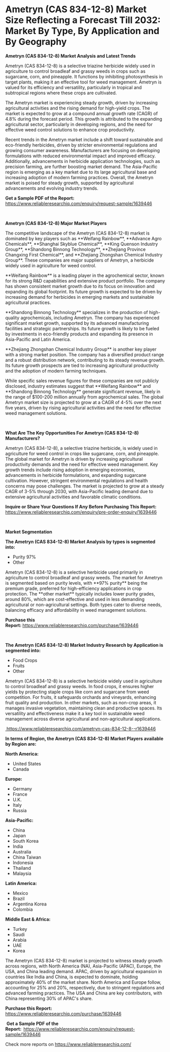 <p><h1>Ametryn (CAS 834-12-8) Market Size Reflecting a Forecast Till 2032: Market By Type, By Application and By Geography</h1></p><p><strong>Ametryn (CAS 834-12-8) Market Analysis and Latest Trends</strong></p>
<p><p>Ametryn (CAS 834-12-8) is a selective triazine herbicide widely used in agriculture to control broadleaf and grassy weeds in crops such as sugarcane, corn, and pineapple. It functions by inhibiting photosynthesis in target plants, making it an effective tool for weed management. Ametryn is valued for its efficiency and versatility, particularly in tropical and subtropical regions where these crops are cultivated.</p><p>The Ametryn market is experiencing steady growth, driven by increasing agricultural activities and the rising demand for high-yield crops. The market is expected to grow at a compound annual growth rate (CAGR) of 4.8% during the forecast period. This growth is attributed to the expanding agricultural sector, particularly in developing regions, and the need for effective weed control solutions to enhance crop productivity.</p><p>Recent trends in the Ametryn market include a shift toward sustainable and eco-friendly herbicides, driven by stricter environmental regulations and growing consumer awareness. Manufacturers are focusing on developing formulations with reduced environmental impact and improved efficacy. Additionally, advancements in herbicide application technologies, such as precision farming, are further boosting market demand. The Asia-Pacific region is emerging as a key market due to its large agricultural base and increasing adoption of modern farming practices. Overall, the Ametryn market is poised for steady growth, supported by agricultural advancements and evolving industry trends.</p></p>
<p><strong>Get a Sample PDF of the Report:&nbsp;</strong> <a href="https://www.reliableresearchiq.com/enquiry/request-sample/1639446?utm_campaign=103&utm_medium=2&utm_source=Github&utm_content=ia&utm_term=21012025&utm_id=ametryn-cas-834-12-8">https://www.reliableresearchiq.com/enquiry/request-sample/1639446</a></p>
<p>&nbsp;</p>
<p><strong>Ametryn (CAS 834-12-8) Major Market Players</strong></p>
<p><p>The competitive landscape of the Ametryn (CAS 834-12-8) market is dominated by key players such as **Weifang Rainbow**, **Advance Agro Chemicals**, **Shanghai Skyblue Chemical**, **King Quenson Industry Group**, **Shandong Binnong Technology**, **Zhejiang Province Changxing First Chemical**, and **Zhejiang Zhongshan Chemical Industry Group**. These companies are major suppliers of Ametryn, a herbicide widely used in agriculture for weed control.</p><p>**Weifang Rainbow** is a leading player in the agrochemical sector, known for its strong R&D capabilities and extensive product portfolio. The company has shown consistent market growth due to its focus on innovation and expanding its global footprint. Its future growth is expected to be driven by increasing demand for herbicides in emerging markets and sustainable agricultural practices.</p><p>**Shandong Binnong Technology** specializes in the production of high-quality agrochemicals, including Ametryn. The company has experienced significant market growth, supported by its advanced manufacturing facilities and strategic partnerships. Its future growth is likely to be fueled by investments in eco-friendly products and expanding its presence in Asia-Pacific and Latin America.</p><p>**Zhejiang Zhongshan Chemical Industry Group** is another key player with a strong market position. The company has a diversified product range and a robust distribution network, contributing to its steady revenue growth. Its future growth prospects are tied to increasing agricultural productivity and the adoption of modern farming techniques.</p><p>While specific sales revenue figures for these companies are not publicly disclosed, industry estimates suggest that **Weifang Rainbow** and **Shandong Binnong Technology** generate significant revenue, likely in the range of $100-200 million annually from agrochemical sales. The global Ametryn market size is projected to grow at a CAGR of 4-5% over the next five years, driven by rising agricultural activities and the need for effective weed management solutions.</p></p>
<p>&nbsp;</p>
<p><strong>What Are The Key Opportunities For Ametryn (CAS 834-12-8) Manufacturers?</strong></p>
<p><p>Ametryn (CAS 834-12-8), a selective triazine herbicide, is widely used in agriculture for weed control in crops like sugarcane, corn, and pineapple. The global market for Ametryn is driven by increasing agricultural productivity demands and the need for effective weed management. Key growth trends include rising adoption in emerging economies, advancements in herbicide formulations, and expanding sugarcane cultivation. However, stringent environmental regulations and health concerns may pose challenges. The market is projected to grow at a steady CAGR of 3-5% through 2030, with Asia-Pacific leading demand due to extensive agricultural activities and favorable climatic conditions.</p></p>
<p><strong>Inquire or Share Your Questions If Any Before Purchasing This Report:</strong> <a href="https://www.reliableresearchiq.com/enquiry/pre-order-enquiry/1639446?utm_campaign=103&utm_medium=2&utm_source=Github&utm_content=ia&utm_term=21012025&utm_id=ametryn-cas-834-12-8">https://www.reliableresearchiq.com/enquiry/pre-order-enquiry/1639446</a></p>
<p>&nbsp;</p>
<p><strong>Market Segmentation</strong></p>
<p><strong>The Ametryn (CAS 834-12-8) Market Analysis by types is segmented into:</strong></p>
<p><ul><li>Purity 97%</li><li>Other</li></ul></p>
<p><p>Ametryn (CAS 834-12-8) is a selective herbicide used primarily in agriculture to control broadleaf and grassy weeds. The market for Ametryn is segmented based on purity levels, with **97% purity** being the premium grade, preferred for high-efficiency applications in crop protection. The **other market** typically includes lower purity grades, around 80%, which are cost-effective and used in less demanding agricultural or non-agricultural settings. Both types cater to diverse needs, balancing efficacy and affordability in weed management solutions.</p></p>
<p><strong>Purchase this Report:&nbsp;</strong><a href="https://www.reliableresearchiq.com/purchase/1639446?utm_campaign=103&utm_medium=2&utm_source=Github&utm_content=ia&utm_term=21012025&utm_id=ametryn-cas-834-12-8">https://www.reliableresearchiq.com/purchase/1639446</a></p>
<p>&nbsp;</p>
<p><strong>The Ametryn (CAS 834-12-8) Market Industry Research by Application is segmented into:</strong></p>
<p><ul><li>Food Crops</li><li>Fruits</li><li>Other</li></ul></p>
<p><p>Ametryn (CAS 834-12-8) is a selective herbicide widely used in agriculture to control broadleaf and grassy weeds. In food crops, it ensures higher yields by protecting staple crops like corn and sugarcane from weed competition. For fruits, it safeguards orchards and vineyards, enhancing fruit quality and production. In other markets, such as non-crop areas, it manages invasive vegetation, maintaining clean and productive spaces. Its versatility and effectiveness make it a key tool in sustainable weed management across diverse agricultural and non-agricultural applications.</p></p>
<p><a href="https://www.reliableresearchiq.com/ametryn-cas-834-12-8--r1639446?utm_campaign=103&utm_medium=2&utm_source=Github&utm_content=ia&utm_term=21012025&utm_id=ametryn-cas-834-12-8">&nbsp;https://www.reliableresearchiq.com/ametryn-cas-834-12-8--r1639446</a></p>
<p><strong>In terms of Region, the Ametryn (CAS 834-12-8) Market Players available by Region are:</strong></p>
<p>
    <p> <strong> North America: </strong>
        <ul>
            <li>United States</li>
            <li>Canada</li>
        </ul>
        </p> 
    <p> <strong> Europe: </strong>
        <ul>
            <li>Germany</li>
            <li>France</li>
            <li>U.K.</li>
            <li>Italy</li>
            <li>Russia</li>
        </ul>
        </p> 
    <p> <strong> Asia-Pacific: </strong>
        <ul>
            <li>China</li>
            <li>Japan</li>
            <li>South Korea</li>
            <li>India</li>
            <li>Australia</li>
            <li>China Taiwan</li>
            <li>Indonesia</li>
            <li>Thailand</li>
            <li>Malaysia</li>
        </ul>
        </p> 
    <p> <strong> Latin America: </strong>
        <ul>
            <li>Mexico</li>
            <li>Brazil</li>
            <li>Argentina Korea</li>
            <li>Colombia</li>
        </ul>
        </p> 
    <p> <strong> Middle East & Africa: </strong>
        <ul>
            <li>Turkey</li>
            <li>Saudi</li>
            <li>Arabia</li>
            <li>UAE</li>
            <li>Korea</li>
        </ul>
    </p>
    </p>
<p><p>The Ametryn (CAS 834-12-8) market is projected to witness steady growth across regions, with North America (NA), Asia-Pacific (APAC), Europe, the USA, and China leading demand. APAC, driven by agricultural expansion in countries like India and China, is expected to dominate, holding approximately 40% of the market share. North America and Europe follow, accounting for 25% and 20%, respectively, due to stringent regulations and advanced farming practices. The USA and China are key contributors, with China representing 30% of APAC's share.</p></p>
<p><strong>Purchase this Report: </strong><a href="https://www.reliableresearchiq.com/purchase/1639446?utm_campaign=103&utm_medium=2&utm_source=Github&utm_content=ia&utm_term=21012025&utm_id=ametryn-cas-834-12-8">https://www.reliableresearchiq.com/purchase/1639446</a></p>
<p>&nbsp;<strong>Get a Sample PDF of the Report:&nbsp;&nbsp;</strong><a href="https://www.reliableresearchiq.com/enquiry/request-sample/1639446?utm_campaign=103&utm_medium=2&utm_source=Github&utm_content=ia&utm_term=21012025&utm_id=ametryn-cas-834-12-8">https://www.reliableresearchiq.com/enquiry/request-sample/1639446</a></p>
<p><strong></strong></p>
<p>Check more reports on <a href="https://www.reliableresearchiq.com/?utm_campaign=103&utm_medium=2&utm_source=Github&utm_content=ia&utm_term=21012025&utm_id=ametryn-cas-834-12-8">https://www.reliableresearchiq.com/</a></p>